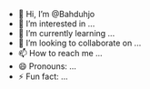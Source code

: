 - 👋 Hi, I’m @Bahduhjo
- 👀 I’m interested in ...
- 🌱 I’m currently learning ...
- 💞️ I’m looking to collaborate on ...
- 📫 How to reach me ...
- 😄 Pronouns: ...
- ⚡ Fun fact: ...

<!---
Bahduhjo/Bahduhjo is a ✨ special ✨ repository because its `README.md` (this file) appears on your GitHub profile.
You can click the Preview link to take a look at your changes.
--->
